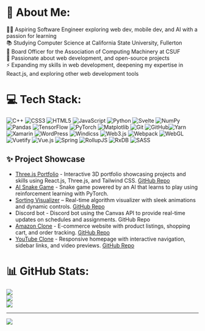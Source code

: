 # 💫 About Me:
👨‍💻 Aspiring Software Engineer exploring web dev, mobile dev, and AI with a passion for learning<br>📚 Studying Computer Science at California State University, Fullerton<br>🌟 Board Officer for the Association of Computing Machinery at CSUF<br>🚀 Passionate about web development, and open-source projects<br>⚡️ Expanding my skills in web development, deepening my expertise in React.js, and exploring other web development tools

# 💻 Tech Stack:
![C++](https://img.shields.io/badge/c++-%2300599C.svg?style=for-the-badge&logo=c%2B%2B&logoColor=white) ![CSS3](https://img.shields.io/badge/css3-%231572B6.svg?style=for-the-badge&logo=css3&logoColor=white) ![HTML5](https://img.shields.io/badge/html5-%23E34F26.svg?style=for-the-badge&logo=html5&logoColor=white) ![JavaScript](https://img.shields.io/badge/javascript-%23323330.svg?style=for-the-badge&logo=javascript&logoColor=%23F7DF1E) ![Python](https://img.shields.io/badge/python-3670A0?style=for-the-badge&logo=python&logoColor=ffdd54) ![Svelte](https://img.shields.io/badge/svelte-%23f1413d.svg?style=for-the-badge&logo=svelte&logoColor=white) ![NumPy](https://img.shields.io/badge/numpy-%23013243.svg?style=for-the-badge&logo=numpy&logoColor=white) ![Pandas](https://img.shields.io/badge/pandas-%23150458.svg?style=for-the-badge&logo=pandas&logoColor=white) ![TensorFlow](https://img.shields.io/badge/TensorFlow-%23FF6F00.svg?style=for-the-badge&logo=TensorFlow&logoColor=white) ![PyTorch](https://img.shields.io/badge/PyTorch-%23EE4C2C.svg?style=for-the-badge&logo=PyTorch&logoColor=white) ![Matplotlib](https://img.shields.io/badge/Matplotlib-%23ffffff.svg?style=for-the-badge&logo=Matplotlib&logoColor=black) ![Git](https://img.shields.io/badge/git-%23F05033.svg?style=for-the-badge&logo=git&logoColor=white) ![GitHub](https://img.shields.io/badge/github-%23121011.svg?style=for-the-badge&logo=github&logoColor=white)![Yarn](https://img.shields.io/badge/yarn-%232C8EBB.svg?style=for-the-badge&logo=yarn&logoColor=white) ![Xamarin](https://img.shields.io/badge/Xamarin-3199DC?style=for-the-badge&logo=xamarin&logoColor=white) ![WordPress](https://img.shields.io/badge/WordPress-%23117AC9.svg?style=for-the-badge&logo=WordPress&logoColor=white) ![Windicss](https://img.shields.io/badge/windicss-48B0F1.svg?style=for-the-badge&logo=windi-css&logoColor=white) ![Web3.js](https://img.shields.io/badge/web3.js-F16822?style=for-the-badge&logo=web3.js&logoColor=white) ![Webpack](https://img.shields.io/badge/webpack-%238DD6F9.svg?style=for-the-badge&logo=webpack&logoColor=black) ![WebGL](https://img.shields.io/badge/WebGL-990000?logo=webgl&logoColor=white&style=for-the-badge) ![Vuetify](https://img.shields.io/badge/Vuetify-1867C0?style=for-the-badge&logo=vuetify&logoColor=AEDDFF) ![Vue.js](https://img.shields.io/badge/vue.js-%2335495e.svg?style=for-the-badge&logo=vuedotjs&logoColor=%234FC08D) ![Spring](https://img.shields.io/badge/spring-%236DB33F.svg?style=for-the-badge&logo=spring&logoColor=white) ![RollupJS](https://img.shields.io/badge/RollupJS-ef3335?style=for-the-badge&logo=rollup.js&logoColor=white) ![RxDB](https://img.shields.io/badge/rxdb-%238D1F89.svg?style=for-the-badge&logo=rxdb&logoColor=white) ![SASS](https://img.shields.io/badge/SASS-hotpink.svg?style=for-the-badge&logo=SASS&logoColor=white)

## ✨ Project Showcase

- [Three.js Portfolio](https://kennygarcia.net) - Interactive 3D portfolio showcasing projects and skills using React.js, Three.js, and Tailwind CSS. [GitHub Repo](https://github.com/bebopkenny/Three.js-Portfolio)
- [AI Snake Game](https://github.com/bebopkenny/AI-Snake-Pygame) - Snake game powered by an AI that learns to play using reinforcement learning with PyTorch.
- [Sorting Visualizer](https://vimeo.com/manage/videos/1044574041) – Real-time algorithm visualizer with sleek animations and dynamic controls. [GitHub Repo](https://github.com/bebopkenny/Python-Algo-Visualizer)
- Discord bot - Discord bot using the Canvas API to provide real-time updates on schedules and assignments. GitHub Repo
- [Amazon Clone](https://amazon.kennygarcia.net) - E-commerce website with product listings, shopping cart, and order tracking. [GitHub Repo](https://github.com/bebopkenny/Amazon-Project)
- [YouTube Clone](https://youtube.kennygarcia.net) - Responsive homepage with interactive navigation, sidebar links, and video previews. [GitHub Repo](https://github.com/bebopkenny/YouTube)



# 📊 GitHub Stats:
![](https://github-readme-stats.vercel.app/api?username=bebopkenny&theme=github_dark_dimmed&hide_border=false&include_all_commits=true&count_private=true)<br/>
![](https://github-readme-streak-stats.herokuapp.com/?user=bebopkenny&theme=github_dark_dimmed&hide_border=false)<br/>
![](https://github-readme-stats.vercel.app/api/top-langs/?username=bebopkenny&theme=github_dark_dimmed&hide_border=false&include_all_commits=true&count_private=true&layout=compact)

---
[![](https://visitcount.itsvg.in/api?id=bebopkenny&icon=0&color=0)](https://visitcount.itsvg.in)

<!-- Proudly created with GPRM ( https://gprm.itsvg.in ) -->
